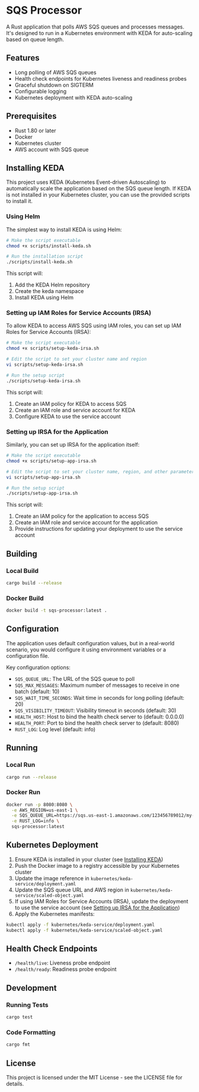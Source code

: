 # SQS Processor

A Rust application that polls AWS SQS queues and processes messages. It's designed to run in a Kubernetes environment with KEDA for auto-scaling based on queue length.

## Features

- Long polling of AWS SQS queues
- Health check endpoints for Kubernetes liveness and readiness probes
- Graceful shutdown on SIGTERM
- Configurable logging
- Kubernetes deployment with KEDA auto-scaling

## Prerequisites

- Rust 1.80 or later
- Docker
- Kubernetes cluster
- AWS account with SQS queue

## Installing KEDA

This project uses KEDA (Kubernetes Event-driven Autoscaling) to automatically scale the application based on the SQS queue length. If KEDA is not installed in your Kubernetes cluster, you can use the provided scripts to install it.

### Using Helm

The simplest way to install KEDA is using Helm:

```bash
# Make the script executable
chmod +x scripts/install-keda.sh

# Run the installation script
./scripts/install-keda.sh
```

This script will:
1. Add the KEDA Helm repository
2. Create the keda namespace
3. Install KEDA using Helm

### Setting up IAM Roles for Service Accounts (IRSA)

To allow KEDA to access AWS SQS using IAM roles, you can set up IAM Roles for Service Accounts (IRSA):

```bash
# Make the script executable
chmod +x scripts/setup-keda-irsa.sh

# Edit the script to set your cluster name and region
vi scripts/setup-keda-irsa.sh

# Run the setup script
./scripts/setup-keda-irsa.sh
```

This script will:
1. Create an IAM policy for KEDA to access SQS
2. Create an IAM role and service account for KEDA
3. Configure KEDA to use the service account

### Setting up IRSA for the Application

Similarly, you can set up IRSA for the application itself:

```bash
# Make the script executable
chmod +x scripts/setup-app-irsa.sh

# Edit the script to set your cluster name, region, and other parameters
vi scripts/setup-app-irsa.sh

# Run the setup script
./scripts/setup-app-irsa.sh
```

This script will:
1. Create an IAM policy for the application to access SQS
2. Create an IAM role and service account for the application
3. Provide instructions for updating your deployment to use the service account

## Building

### Local Build

```bash
cargo build --release
```

### Docker Build

```bash
docker build -t sqs-processor:latest .
```

## Configuration

The application uses default configuration values, but in a real-world scenario, you would configure it using environment variables or a configuration file.

Key configuration options:

- `SQS_QUEUE_URL`: The URL of the SQS queue to poll
- `SQS_MAX_MESSAGES`: Maximum number of messages to receive in one batch (default: 10)
- `SQS_WAIT_TIME_SECONDS`: Wait time in seconds for long polling (default: 20)
- `SQS_VISIBILITY_TIMEOUT`: Visibility timeout in seconds (default: 30)
- `HEALTH_HOST`: Host to bind the health check server to (default: 0.0.0.0)
- `HEALTH_PORT`: Port to bind the health check server to (default: 8080)
- `RUST_LOG`: Log level (default: info)

## Running

### Local Run

```bash
cargo run --release
```

### Docker Run

```bash
docker run -p 8080:8080 \
  -e AWS_REGION=us-east-1 \
  -e SQS_QUEUE_URL=https://sqs.us-east-1.amazonaws.com/123456789012/my-queue \
  -e RUST_LOG=info \
  sqs-processor:latest
```

## Kubernetes Deployment

1. Ensure KEDA is installed in your cluster (see [Installing KEDA](#installing-keda))
2. Push the Docker image to a registry accessible by your Kubernetes cluster
3. Update the image reference in `kubernetes/keda-service/deployment.yaml`
4. Update the SQS queue URL and AWS region in `kubernetes/keda-service/scaled-object.yaml`
5. If using IAM Roles for Service Accounts (IRSA), update the deployment to use the service account (see [Setting up IRSA for the Application](#setting-up-irsa-for-the-application))
6. Apply the Kubernetes manifests:

```bash
kubectl apply -f kubernetes/keda-service/deployment.yaml
kubectl apply -f kubernetes/keda-service/scaled-object.yaml
```

## Health Check Endpoints

- `/health/live`: Liveness probe endpoint
- `/health/ready`: Readiness probe endpoint

## Development

### Running Tests

```bash
cargo test
```

### Code Formatting

```bash
cargo fmt
```

## License

This project is licensed under the MIT License - see the LICENSE file for details.
